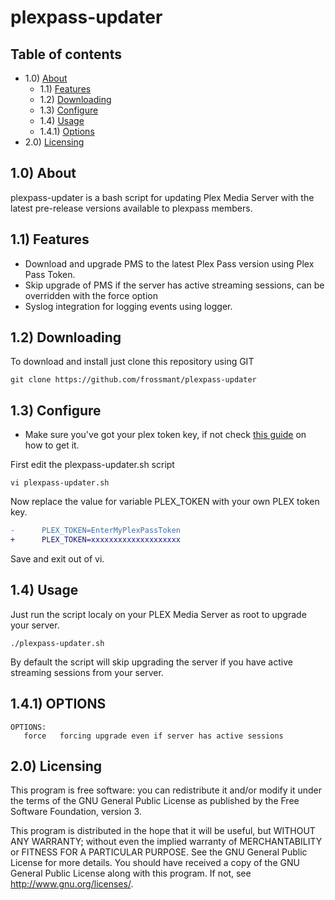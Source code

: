 # plexpass-updater

## Table of contents

- 1.0) [About](#10-about)
    - 1.1) [Features](#11-features)
    - 1.2) [Downloading](#12-downloading)
    - 1.3) [Configure](#13-configure)
    - 1.4) [Usage](#14-usage)
    - 1.4.1) [Options](#141-options)
- 2.0) [Licensing](#20-licensing)


## 1.0) About
plexpass-updater is a bash script for updating Plex Media Server with the latest pre-release versions available to plexpass members.

## 1.1) Features
* Download and upgrade PMS to the latest Plex Pass version using Plex Pass Token.
* Skip upgrade of PMS if the server has active streaming sessions, can be overridden with the force option
* Syslog integration for logging events using logger.

## 1.2) Downloading
To download and install just clone this repository using GIT
```
git clone https://github.com/frossmant/plexpass-updater
```
## 1.3) Configure
* Make sure you've got your plex token key, if not check [this guide](https://support.plex.tv/articles/204059436-finding-an-authentication-token-x-plex-token) on how to get it.

First edit the plexpass-updater.sh script
```
vi plexpass-updater.sh
```
Now replace the value for variable PLEX_TOKEN with your own PLEX token key.

```diff
-      PLEX_TOKEN=EnterMyPlexPassToken
+      PLEX_TOKEN=xxxxxxxxxxxxxxxxxxxx
```
Save and exit out of vi.

## 1.4) Usage

Just run the script localy on your PLEX Media Server as root to upgrade your server.

```
./plexpass-updater.sh
```
By default the script will skip upgrading the server if you have active streaming sessions from your server.

## 1.4.1) OPTIONS
```
OPTIONS:
   force   forcing upgrade even if server has active sessions
```

## 2.0) Licensing

This program is free software: you can redistribute it and/or modify it under the terms of the GNU General Public License as published by the Free Software Foundation, version 3.

This program is distributed in the hope that it will be useful, but WITHOUT ANY WARRANTY; without even the implied warranty of MERCHANTABILITY or FITNESS FOR A PARTICULAR PURPOSE. See the GNU  General Public License for more details. You should have received a copy of the GNU General Public License along with this program.  If not, see <http://www.gnu.org/licenses/>.
